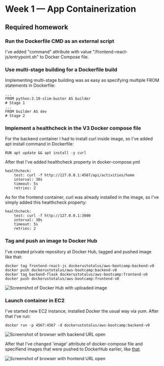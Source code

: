 # Week 1 — App Containerization

## Required homework

### Run the Dockerfile CMD as an external script

I've added "command" attribute with value "/frontend-react-js/entrypoint.sh" to Docker Compose file.

### Use multi-stage building for a Dockerfile build
Implementing multi-stage building was as easy as specifying multiple FROM statements in Dockerfile:
```
...
FROM python:3.10-slim-buster AS builder
# Stage 1
...
FROM builder AS dev
# Stage 2
```

### Implement a healthcheck in the V3 Docker compose file
For the backend container I had to install curl inside image, so I've added apt install command in Dockerfile:
```
RUN apt update && apt install -y curl
```
After that I've added healthcheck property in docker-compose.yml
```
healthcheck:
    test: curl -f http://127.0.0.1:4567/api/activities/home
    interval: 30s
    timeout: 5s
    retries: 2
```
As for the frontend container, curl was already installed in the image, so I've simply added this healthcheck property:
```
healthcheck:
    test: curl -f http://127.0.0.1:3000
    interval: 30s
    timeout: 5s
    retries: 2
````

### Tag and push an image to Docker Hub
I've created private repository at Docker Hub, tagged and pushed image like that:
```
docker tag frontend-react-js dockerustotalus/aws-bootcamp:backend-v0
docker push dockerustotalus/aws-bootcamp:backend-v0
docker tag backend-flask dockerustotalus/aws-bootcamp:frontend-v0
docker push dockerustotalus/aws-bootcamp:frontend-v0
```
![Screenshot of Docker Hub with uploaded image](assets/week1/docker-hub-screenshot.png)

### Launch container in EC2
I've started new EC2 instance, installed Docker the usual way via yum. After that I've run:
```
docker run -p 4567:4567 -d dockerustotalus/aws-bootcamp:backend-v0
```

![Screenshot of browser with backend URL open](assets/week1/backend-on-ec2.png)

After that I've changed 'image' attribute of docker-compose file and specifiend images that were pushed to DockerHub earlier, like [that](assets/week1/docker-compose.yml).

![Screenshot of browser with frontend URL open](assets/week1/frontend-on-ec2.png)